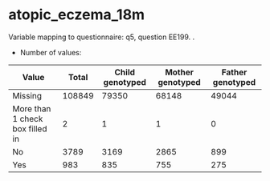 # atopic_eczema_18m
Variable mapping to questionnaire: q5, question EE199.
.
- Number of values:

| Value | Total | Child genotyped | Mother genotyped | Father genotyped |
| ----- | ----- | --------------- | ---------------- | ---------------- |
| Missing | 108849 | 79350 | 68148 | 49044 |
| More than 1 check box filled in | 2 | 1 | 1 |0 |
| No | 3789 | 3169 | 2865 |899 |
| Yes | 983 | 835 | 755 |275 |



